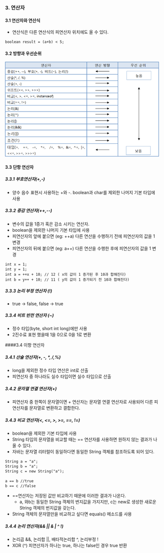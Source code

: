 ### 3. 연산자
#### 3.1 연산자와 연산식
- 연산식은 다른 연산식의 피연산자 위치에도 올 수 있다.
```
boolean result = (a+b) < 5;
```

#### 3.2 방향과 우선순위
![](../image/0_CF6P_KeLjetU2sOo_.png)

#### 3.3 단항 연산자
##### 3.3.1 부호연산자(+,-)
- 양수 음수 표현시 사용하는  +와 -. boolean과 char를 제외한 나머지 기본 타입에 사용
##### 3.3.2 증감 연산자(++,--)
- 변수의 값을 1증가 혹은 감소 시키는 연산자.
- boolean을 제외한 나머지 기본 타입에 사용
- 피연산자의 앞에 붙으면 (eg: ++a) 다른 연산을 수행하기 전에 피연산자의 값을 1 변경
- 피연산자의 뒤에 붙으면 (eg: a++) 다른 연산을 수행한 후에 피연산자의 값을 1 변경
```
int x = 1;
int y = 1;
int a = ++x + 10; // 12 ( x의 값이 1 증가된 후 10과 합해진다)
int b = y++ + 10; // 11 ( y의 값이 1 증가되기 전 10과 합해진다)
```

##### 3.3.3 논리 부정 연산자 (!)
- true -> false, false -> true
##### 3.3.4 비트 반전 연산자 (~)
- 정수 타입(byte, short int long)에만 사용
- 2진수료 표현 했을때 1을 0으로 0을 1로 변환

####3.4 이항 연산자
##### 3.4.1 산술 연산자(+, -, *, /,%)
- long을 제외한 정수 타입 연산은 int로 산출
- 피연산자 중 하나라도 실수 타입이면 실수 타입으로 산출

##### 3.4.2 문자열 연결 연산자(+)
- 피연산자 중 한쪽이 문자열이면 + 연산자는 문자열 연결 연산자로 사용되어 다른 피연산자를 문자열로 변환하고 결합한다.

##### 3.4.3 비교 연산자(<, <=, >, >=, ==, !=)
- boolean을 제외한 기본 타입에 사용
- String 타입의 문자열을 비교할 때는 == 연산자를 사용하면 원하지 않는 결과가 나올 수 있다.
- 자바는 문자열 리터럴이 동일하다면 동일한 String 객체를 참조하도록 되어 있다.
```
String a = "a";
String b = "a";
String c = new String("a");

a == b //true
b == c //false
```

- ==연산자는 저장된 값만 비교하기 때문에 이러한 결과가 나온다.
  - a, 와b는 동일한 String 객체의 번지값을 가지지만, c는 new로 생성한 새로운 String 객체의 번지값을 갖는다.
- String 객체의 문자열만을 비교하고 싶다면 equals() 메소드를 사용

##### 3.4.4 논리 연산자(&& || & | ^ !)
- 논리곱 &&, 논리합 ||, 배타적논리합 ^, 논리부정 !
- XOR (^) 피연산자가 하나는 true, 하나는 false인 경우 true 반환